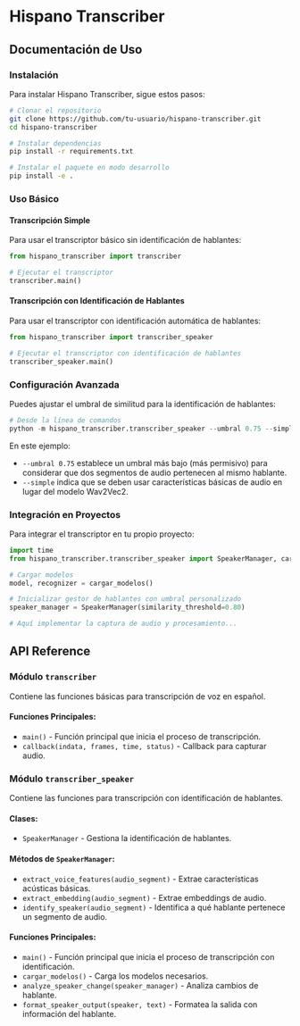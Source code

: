 # Hispano Transcriber

## Documentación de Uso

### Instalación

Para instalar Hispano Transcriber, sigue estos pasos:

```bash
# Clonar el repositorio
git clone https://github.com/tu-usuario/hispano-transcriber.git
cd hispano-transcriber

# Instalar dependencias
pip install -r requirements.txt

# Instalar el paquete en modo desarrollo
pip install -e .
```

### Uso Básico

#### Transcripción Simple

Para usar el transcriptor básico sin identificación de hablantes:

```python
from hispano_transcriber import transcriber

# Ejecutar el transcriptor
transcriber.main()
```

#### Transcripción con Identificación de Hablantes

Para usar el transcriptor con identificación automática de hablantes:

```python
from hispano_transcriber import transcriber_speaker

# Ejecutar el transcriptor con identificación de hablantes
transcriber_speaker.main()
```

### Configuración Avanzada

Puedes ajustar el umbral de similitud para la identificación de hablantes:

```python
# Desde la línea de comandos
python -m hispano_transcriber.transcriber_speaker --umbral 0.75 --simple
```

En este ejemplo:
- `--umbral 0.75` establece un umbral más bajo (más permisivo) para considerar que dos segmentos de audio pertenecen al mismo hablante.
- `--simple` indica que se deben usar características básicas de audio en lugar del modelo Wav2Vec2.

### Integración en Proyectos

Para integrar el transcriptor en tu propio proyecto:

```python
import time
from hispano_transcriber.transcriber_speaker import SpeakerManager, cargar_modelos

# Cargar modelos
model, recognizer = cargar_modelos()

# Inicializar gestor de hablantes con umbral personalizado
speaker_manager = SpeakerManager(similarity_threshold=0.80)

# Aquí implementar la captura de audio y procesamiento...
```

## API Reference

### Módulo `transcriber`

Contiene las funciones básicas para transcripción de voz en español.

#### Funciones Principales:
- `main()` - Función principal que inicia el proceso de transcripción.
- `callback(indata, frames, time, status)` - Callback para capturar audio.

### Módulo `transcriber_speaker`

Contiene las funciones para transcripción con identificación de hablantes.

#### Clases:
- `SpeakerManager` - Gestiona la identificación de hablantes.

#### Métodos de `SpeakerManager`:
- `extract_voice_features(audio_segment)` - Extrae características acústicas básicas.
- `extract_embedding(audio_segment)` - Extrae embeddings de audio.
- `identify_speaker(audio_segment)` - Identifica a qué hablante pertenece un segmento de audio.

#### Funciones Principales:
- `main()` - Función principal que inicia el proceso de transcripción con identificación.
- `cargar_modelos()` - Carga los modelos necesarios.
- `analyze_speaker_change(speaker_manager)` - Analiza cambios de hablante.
- `format_speaker_output(speaker, text)` - Formatea la salida con información del hablante.
